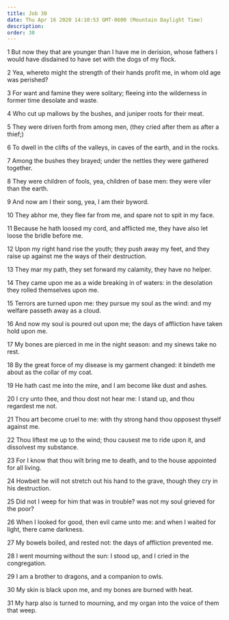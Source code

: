 ```yaml
---
title: Job 30
date: Thu Apr 16 2020 14:10:53 GMT-0600 (Mountain Daylight Time)
description: 
order: 30
---
```


<p>
  1 But now they that are younger than I have me in derision, whose fathers I
  would have disdained to have set with the dogs of my flock.
</p>
<p>
  2 Yea, whereto might the strength of their hands profit me, in whom old age
  was perished?
</p>
<p>
  3 For want and famine they were solitary; fleeing into the wilderness in
  former time desolate and waste.
</p>
<p>4 Who cut up mallows by the bushes, and juniper roots for their meat.</p>
<p>
  5 They were driven forth from among men, (they cried after them as after a
  thief;)
</p>
<p>
  6 To dwell in the clifts of the valleys, in caves of the earth, and in the
  rocks.
</p>
<p>
  7 Among the bushes they brayed; under the nettles they were gathered together.
</p>
<p>
  8 They were children of fools, yea, children of base men: they were viler than
  the earth.
</p>
<p>9 And now am I their song, yea, I am their byword.</p>
<p>
  10 They abhor me, they flee far from me, and spare not to spit in my face.
</p>
<p>
  11 Because he hath loosed my cord, and afflicted me, they have also let loose
  the bridle before me.
</p>
<p>
  12 Upon my right hand rise the youth; they push away my feet, and they raise
  up against me the ways of their destruction.
</p>
<p>13 They mar my path, they set forward my calamity, they have no helper.</p>
<p>
  14 They came upon me as a wide breaking in of waters: in the desolation they
  rolled themselves upon me.
</p>
<p>
  15 Terrors are turned upon me: they pursue my soul as the wind: and my welfare
  passeth away as a cloud.
</p>
<p>
  16 And now my soul is poured out upon me; the days of affliction have taken
  hold upon me.
</p>
<p>
  17 My bones are pierced in me in the night season: and my sinews take no rest.
</p>
<p>
  18 By the great force of my disease is my garment changed: it bindeth me about
  as the collar of my coat.
</p>
<p>19 He hath cast me into the mire, and I am become like dust and ashes.</p>
<p>
  20 I cry unto thee, and thou dost not hear me: I stand up, and thou regardest
  me not.
</p>
<p>
  21 Thou art become cruel to me: with thy strong hand thou opposest thyself
  against me.
</p>
<p>
  22 Thou liftest me up to the wind; thou causest me to ride upon it, and
  dissolvest my substance.
</p>
<p>
  23 For I know that thou wilt bring me to death, and to the house appointed for
  all living.
</p>
<p>
  24 Howbeit he will not stretch out his hand to the grave, though they cry in
  his destruction.
</p>
<span></span>
<p>
  25 Did not I weep for him that was in trouble? was not my soul grieved for the
  poor?
</p>
<p>
  26 When I looked for good, then evil came unto me: and when I waited for
  light, there came darkness.
</p>
<p>27 My bowels boiled, and rested not: the days of affliction prevented me.</p>
<p>
  28 I went mourning without the sun: I stood up, and I cried in the
  congregation.
</p>
<p>29 I am a brother to dragons, and a companion to owls.</p>
<p>30 My skin is black upon me, and my bones are burned with heat.</p>
<p>
  31 My harp also is turned to mourning, and my organ into the voice of them
  that weep.
</p>
